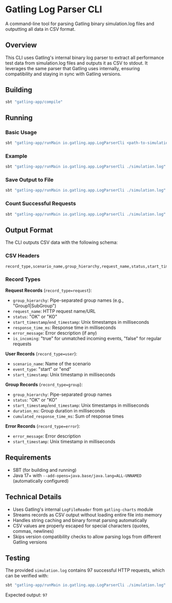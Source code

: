 # Gatling Log Parser CLI

A command-line tool for parsing Gatling binary simulation.log files and outputting all data in CSV format.

## Overview

This CLI uses Gatling's internal binary log parser to extract all performance test data from simulation.log files and outputs it as CSV to stdout. It leverages the same parser that Gatling uses internally, ensuring compatibility and staying in sync with Gatling versions.

## Building

```bash
sbt "gatling-app/compile"
```

## Running

### Basic Usage

```bash
sbt "gatling-app/runMain io.gatling.app.LogParserCli <path-to-simulation.log>"
```

### Example

```bash
sbt "gatling-app/runMain io.gatling.app.LogParserCli ./simulation.log"
```

### Save Output to File

```bash
sbt "gatling-app/runMain io.gatling.app.LogParserCli ./simulation.log" > results.csv 2>/dev/null
```

### Count Successful Requests

```bash
sbt "gatling-app/runMain io.gatling.app.LogParserCli ./simulation.log" 2>&1 | grep "\[info\] request.*,OK," | wc -l
```

## Output Format

The CLI outputs CSV data with the following schema:

### CSV Headers
```
record_type,scenario_name,group_hierarchy,request_name,status,start_timestamp,end_timestamp,response_time_ms,error_message,event_type,duration_ms,cumulated_response_time_ms,is_incoming
```

### Record Types

**Request Records** (`record_type=request`):
- `group_hierarchy`: Pipe-separated group names (e.g., "Group1|SubGroup")
- `request_name`: HTTP request name/URL
- `status`: "OK" or "KO"
- `start_timestamp`/`end_timestamp`: Unix timestamps in milliseconds
- `response_time_ms`: Response time in milliseconds
- `error_message`: Error description (if any)
- `is_incoming`: "true" for unmatched incoming events, "false" for regular requests

**User Records** (`record_type=user`):
- `scenario_name`: Name of the scenario
- `event_type`: "start" or "end"
- `start_timestamp`: Unix timestamp in milliseconds

**Group Records** (`record_type=group`):
- `group_hierarchy`: Pipe-separated group names
- `status`: "OK" or "KO"
- `start_timestamp`/`end_timestamp`: Unix timestamps in milliseconds
- `duration_ms`: Group duration in milliseconds
- `cumulated_response_time_ms`: Sum of response times

**Error Records** (`record_type=error`):
- `error_message`: Error description
- `start_timestamp`: Unix timestamp in milliseconds

## Requirements

- SBT (for building and running)
- Java 17+ with `--add-opens=java.base/java.lang=ALL-UNNAMED` (automatically configured)

## Technical Details

- Uses Gatling's internal `LogFileReader` from `gatling-charts` module
- Streams records as CSV output without loading entire file into memory
- Handles string caching and binary format parsing automatically
- CSV values are properly escaped for special characters (quotes, commas, newlines)
- Skips version compatibility checks to allow parsing logs from different Gatling versions

## Testing

The provided `simulation.log` contains 97 successful HTTP requests, which can be verified with:

```bash
sbt "gatling-app/runMain io.gatling.app.LogParserCli ./simulation.log" 2>&1 | grep "\[info\] request.*,OK," | wc -l
```

Expected output: `97`